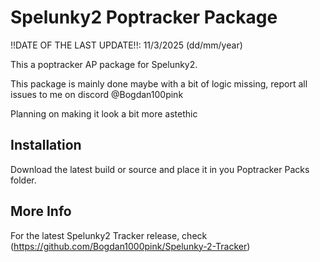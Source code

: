 # Spelunky2 Poptracker Package

!!DATE OF THE LAST UPDATE!!: 11/3/2025 (dd/mm/year)

This a poptracker AP package for Spelunky2.

This package is mainly done maybe with a bit of logic missing, report all issues to me on discord @Bogdan100pink

Planning on making it look a bit more astethic

## Installation

Download the latest build or source and place it in you Poptracker Packs folder.

## More Info

For the latest Spelunky2 Tracker release, check (https://github.com/Bogdan1000pink/Spelunky-2-Tracker)
